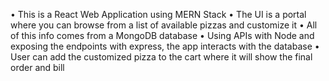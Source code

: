 • This is a React Web Application using MERN Stack
• The UI is a portal where you can browse from a list of available pizzas and customize it
• All of this info comes from a MongoDB database
• Using APIs with Node and exposing the endpoints with express, the app interacts with the database
•  User can add the customized pizza to the cart where it will show the final order and bill
